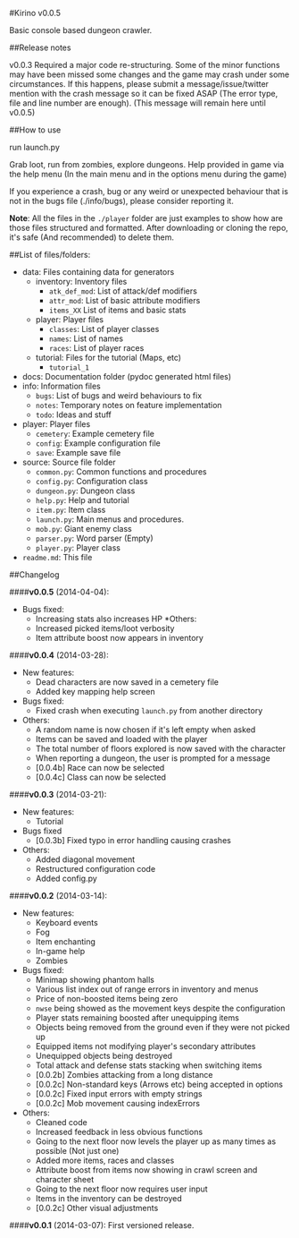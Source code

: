 #Kirino v0.0.5
  
Basic console based dungeon crawler. 

##Release notes

v0.0.3 Required a major code re-structuring. Some of the minor functions may have been missed some changes and the game may crash under some circumstances. If this happens, please submit a message/issue/twitter mention with the crash message so it can be fixed ASAP (The error type, file and line number are enough). 
(This message will remain here until v0.0.5)

##How to use

run launch.py

Grab loot, run from zombies, explore dungeons. Help provided in game via the help menu (In the main menu and in the options menu during the game)

If you experience a crash, bug or any weird or unexpected behaviour that is not in the bugs file (./info/bugs), please consider reporting it.

**Note**: All the files in the `./player` folder are just examples to show how are those files structured and formatted. After downloading or cloning the repo, it's safe (And recommended) to delete them.

##List of files/folders:

* data:               Files containing data for generators
  * inventory:          Inventory files
    * `atk_def_mod`:      List of attack/def modifiers
    * `attr_mod`:         List of basic attribute modifiers
    * `items_XX`          List of items and basic stats    
  * player:             Player files
    * `classes`:          List of player classes
    * `names`:            List of names
    * `races`:            List of player races
  * tutorial:           Files for the tutorial (Maps, etc)
    * `tutorial_1`
* docs:               Documentation folder (pydoc generated html files)
* info:               Information files
  * `bugs`:             List of bugs and weird behaviours to fix
  * `notes`:            Temporary notes on feature implementation
  * `todo`:             Ideas and stuff
* player:             Player files
  * `cemetery`:         Example cemetery file
  * `config`:           Example configuration file
  * `save`:             Example save file
* source:             Source file folder
  * `common.py`:        Common functions and procedures
  * `config.py`:        Configuration class
  * `dungeon.py`:       Dungeon class
  * `help.py`:          Help and tutorial
  * `item.py`:          Item class
  * `launch.py`:        Main menus and procedures.
  * `mob.py`:           Giant enemy class
  * `parser.py`:        Word parser (Empty)
  * `player.py`:        Player class
* `readme.md`:        This file

##Changelog

####**v0.0.5** (2014-04-04):
* Bugs fixed:
  * Increasing stats also increases HP
*Others:
  * Increased picked items/loot verbosity
  * Item attribute boost now appears in inventory

####**v0.0.4** (2014-03-28):
* New features:
  * Dead characters are now saved in a cemetery file
  * Added key mapping help screen
* Bugs fixed:
  * Fixed crash when executing `launch.py` from another directory
* Others:
  * A random name is now chosen if it's left empty when asked
  * Items can be saved and loaded with the player
  * The total number of floors explored is now saved with the character
  * When reporting a dungeon, the user is prompted for a message
  * [0.0.4b] Race can now be selected
  * [0.0.4c] Class can now be selected

####**v0.0.3** (2014-03-21):
* New features: 
  * Tutorial
* Bugs fixed
  * [0.0.3b] Fixed typo in error handling causing crashes
* Others:
  * Added diagonal movement
  * Restructured configuration code
  * Added config.py

####**v0.0.2** (2014-03-14):
* New features:
  * Keyboard events
  * Fog
  * Item enchanting
  * In-game help
  * Zombies
* Bugs fixed:
  * Minimap showing phantom halls
  * Various list index out of range errors in inventory and menus
  * Price of non-boosted items being zero
  * `nwse` being showed as the movement keys despite the configuration
  * Player stats remaining boosted after unequipping items
  * Objects being removed from the ground even if they were not picked up
  * Equipped items not modifying player's secondary attributes
  * Unequipped objects being destroyed
  * Total attack and defense stats stacking when switching items
  * [0.0.2b] Zombies attacking from a long distance
  * [0.0.2c] Non-standard keys (Arrows etc) being accepted in options
  * [0.0.2c] Fixed input errors with empty strings
  * [0.0.2c] Mob movement causing indexErrors
* Others:
  * Cleaned code
  * Increased feedback in less obvious functions
  * Going to the next floor now levels the player up as many times as possible (Not just one)
  * Added more items, races and classes
  * Attribute boost from items now showing in crawl screen and character sheet
  * Going to the next floor now requires user input
  * Items in the inventory can be destroyed
  * [0.0.2c] Other visual adjustments

####**v0.0.1** (2014-03-07):
  First versioned release.